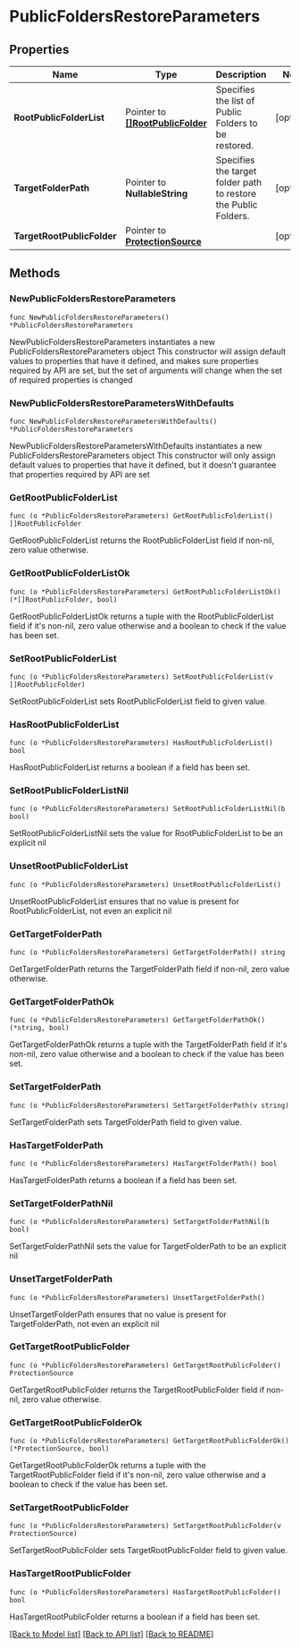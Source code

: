 # PublicFoldersRestoreParameters

## Properties

Name | Type | Description | Notes
------------ | ------------- | ------------- | -------------
**RootPublicFolderList** | Pointer to [**[]RootPublicFolder**](RootPublicFolder.md) | Specifies the list of Public Folders to be restored. | [optional] 
**TargetFolderPath** | Pointer to **NullableString** | Specifies the target folder path to restore the Public Folders. | [optional] 
**TargetRootPublicFolder** | Pointer to [**ProtectionSource**](ProtectionSource.md) |  | [optional] 

## Methods

### NewPublicFoldersRestoreParameters

`func NewPublicFoldersRestoreParameters() *PublicFoldersRestoreParameters`

NewPublicFoldersRestoreParameters instantiates a new PublicFoldersRestoreParameters object
This constructor will assign default values to properties that have it defined,
and makes sure properties required by API are set, but the set of arguments
will change when the set of required properties is changed

### NewPublicFoldersRestoreParametersWithDefaults

`func NewPublicFoldersRestoreParametersWithDefaults() *PublicFoldersRestoreParameters`

NewPublicFoldersRestoreParametersWithDefaults instantiates a new PublicFoldersRestoreParameters object
This constructor will only assign default values to properties that have it defined,
but it doesn't guarantee that properties required by API are set

### GetRootPublicFolderList

`func (o *PublicFoldersRestoreParameters) GetRootPublicFolderList() []RootPublicFolder`

GetRootPublicFolderList returns the RootPublicFolderList field if non-nil, zero value otherwise.

### GetRootPublicFolderListOk

`func (o *PublicFoldersRestoreParameters) GetRootPublicFolderListOk() (*[]RootPublicFolder, bool)`

GetRootPublicFolderListOk returns a tuple with the RootPublicFolderList field if it's non-nil, zero value otherwise
and a boolean to check if the value has been set.

### SetRootPublicFolderList

`func (o *PublicFoldersRestoreParameters) SetRootPublicFolderList(v []RootPublicFolder)`

SetRootPublicFolderList sets RootPublicFolderList field to given value.

### HasRootPublicFolderList

`func (o *PublicFoldersRestoreParameters) HasRootPublicFolderList() bool`

HasRootPublicFolderList returns a boolean if a field has been set.

### SetRootPublicFolderListNil

`func (o *PublicFoldersRestoreParameters) SetRootPublicFolderListNil(b bool)`

 SetRootPublicFolderListNil sets the value for RootPublicFolderList to be an explicit nil

### UnsetRootPublicFolderList
`func (o *PublicFoldersRestoreParameters) UnsetRootPublicFolderList()`

UnsetRootPublicFolderList ensures that no value is present for RootPublicFolderList, not even an explicit nil
### GetTargetFolderPath

`func (o *PublicFoldersRestoreParameters) GetTargetFolderPath() string`

GetTargetFolderPath returns the TargetFolderPath field if non-nil, zero value otherwise.

### GetTargetFolderPathOk

`func (o *PublicFoldersRestoreParameters) GetTargetFolderPathOk() (*string, bool)`

GetTargetFolderPathOk returns a tuple with the TargetFolderPath field if it's non-nil, zero value otherwise
and a boolean to check if the value has been set.

### SetTargetFolderPath

`func (o *PublicFoldersRestoreParameters) SetTargetFolderPath(v string)`

SetTargetFolderPath sets TargetFolderPath field to given value.

### HasTargetFolderPath

`func (o *PublicFoldersRestoreParameters) HasTargetFolderPath() bool`

HasTargetFolderPath returns a boolean if a field has been set.

### SetTargetFolderPathNil

`func (o *PublicFoldersRestoreParameters) SetTargetFolderPathNil(b bool)`

 SetTargetFolderPathNil sets the value for TargetFolderPath to be an explicit nil

### UnsetTargetFolderPath
`func (o *PublicFoldersRestoreParameters) UnsetTargetFolderPath()`

UnsetTargetFolderPath ensures that no value is present for TargetFolderPath, not even an explicit nil
### GetTargetRootPublicFolder

`func (o *PublicFoldersRestoreParameters) GetTargetRootPublicFolder() ProtectionSource`

GetTargetRootPublicFolder returns the TargetRootPublicFolder field if non-nil, zero value otherwise.

### GetTargetRootPublicFolderOk

`func (o *PublicFoldersRestoreParameters) GetTargetRootPublicFolderOk() (*ProtectionSource, bool)`

GetTargetRootPublicFolderOk returns a tuple with the TargetRootPublicFolder field if it's non-nil, zero value otherwise
and a boolean to check if the value has been set.

### SetTargetRootPublicFolder

`func (o *PublicFoldersRestoreParameters) SetTargetRootPublicFolder(v ProtectionSource)`

SetTargetRootPublicFolder sets TargetRootPublicFolder field to given value.

### HasTargetRootPublicFolder

`func (o *PublicFoldersRestoreParameters) HasTargetRootPublicFolder() bool`

HasTargetRootPublicFolder returns a boolean if a field has been set.


[[Back to Model list]](../README.md#documentation-for-models) [[Back to API list]](../README.md#documentation-for-api-endpoints) [[Back to README]](../README.md)


